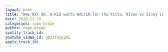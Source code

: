 ```yaml
---
layout: post
title: "WWE NXT UK. A-Kid wants WALTER for the title. Niven vs Jinny in 3 weeks. Gallus vs the Haunt."
date: 2020-12-18
categories: rope-break
author: rope-break
spotify_track_id: 
youtube_video_id: gb2ItGypZ9I
apple_track_id: 
---
```

